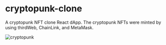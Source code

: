 # cryptopunk-clone
A cryptopunk NFT clone React dApp. The cryptopunk NFTs were minted by using thirdWeb, ChainLink, and MetaMask.

![cryptopunk](https://user-images.githubusercontent.com/7235902/146293574-3941b469-956a-43fd-88df-0b5b89df66a5.png)
